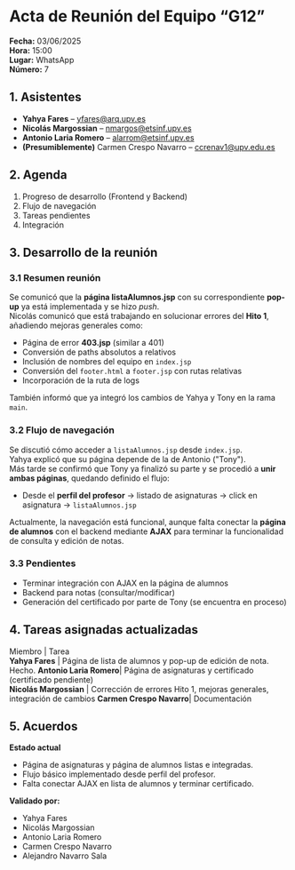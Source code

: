 # Acta de Reunión del Equipo “G12”

**Fecha:** 03/06/2025  
**Hora:** 15:00  
**Lugar:** WhatsApp  
**Número:** 7  

## 1. Asistentes
- **Yahya Fares** – yfares@arq.upv.es  
- **Nicolás Margossian** – nmargos@etsinf.upv.es  
- **Antonio Laria Romero** – alarrom@etsinf.upv.es  
- **(Presumiblemente)** Carmen Crespo Navarro – ccrenav1@upv.edu.es  

## 2. Agenda
1. Progreso de desarrollo (Frontend y Backend)  
2. Flujo de navegación  
3. Tareas pendientes  
4. Integración  

## 3. Desarrollo de la reunión

### 3.1 Resumen reunión
Se comunicó que la **página listaAlumnos.jsp** con su correspondiente **pop-up** ya está implementada y se hizo *push*.  
Nicolás comunicó que está trabajando en solucionar errores del **Hito 1**, añadiendo mejoras generales como:
- Página de error **403.jsp** (similar a 401)
- Conversión de paths absolutos a relativos
- Inclusión de nombres del equipo en `index.jsp`
- Conversión del `footer.html` a `footer.jsp` con rutas relativas
- Incorporación de la ruta de logs

También informó que ya integró los cambios de Yahya y Tony en la rama `main`.

### 3.2 Flujo de navegación
Se discutió cómo acceder a `listaAlumnos.jsp` desde `index.jsp`.  
Yahya explicó que su página depende de la de Antonio ("Tony").  
Más tarde se confirmó que Tony ya finalizó su parte y se procedió a **unir ambas páginas**, quedando definido el flujo:
- Desde el **perfil del profesor** → listado de asignaturas → click en asignatura → `listaAlumnos.jsp`

Actualmente, la navegación está funcional, aunque falta conectar la **página de alumnos** con el backend mediante **AJAX** para terminar la funcionalidad de consulta y edición de notas.

### 3.3 Pendientes
- Terminar integración con AJAX en la página de alumnos
- Backend para notas (consultar/modificar)
- Generación del certificado por parte de Tony (se encuentra en proceso)

## 4. Tareas asignadas actualizadas
 Miembro                | Tarea                                                                 
**Yahya Fares**         | Página de lista de alumnos y pop-up de edición de nota. Hecho.
**Antonio Laria Romero**| Página de asignaturas y certificado (certificado pendiente)          
**Nicolás Margossian**  | Corrección de errores Hito 1, mejoras generales, integración de cambios 
**Carmen Crespo Navarro**| Documentación

## 5. Acuerdos

**Estado actual**
- Página de asignaturas y página de alumnos listas e integradas.
- Flujo básico implementado desde perfil del profesor.
- Falta conectar AJAX en lista de alumnos y terminar certificado.

**Validado por:**
- Yahya Fares  
- Nicolás Margossian  
- Antonio Laria Romero  
- Carmen Crespo Navarro
- Alejandro Navarro Sala
